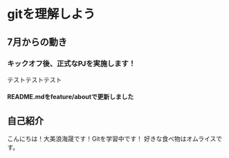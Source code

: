 # gitを理解しよう

## 7月からの動き

### キックオフ後、正式なPJを実施します！
テストテストテスト

#### README.mdをfeature/aboutで更新しました

## 自己紹介
こんにちは！大美浪海晟です！Gitを学習中です！
好きな食べ物はオムライスです。

